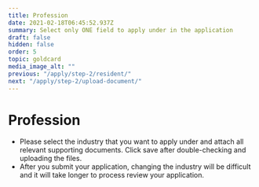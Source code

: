 ```yaml
---
title: Profession
date: 2021-02-18T06:45:52.937Z
summary: Select only ONE field to apply under in the application
draft: false
hidden: false
order: 5
topic: goldcard
media_image_alt: ""
previous: "/apply/step-2/resident/"
next: "/apply/step-2/upload-document/"
---
```


# Profession

* Please select the industry that you want to apply under and attach all relevant supporting documents. Click save after double-checking and uploading the files.
* After you submit your application, changing the industry will be difficult and it will take longer to process review your application.
